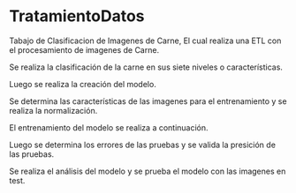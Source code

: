 # TratamientoDatos
 Tabajo de Clasificacion de Imagenes de Carne,
El cual realiza una ETL con el procesamiento de imagenes de Carne.

Se realiza la clasificación de la carne en sus siete niveles o características.

Luego se realiza la creación del modelo.

Se determina las características de las imagenes para el entrenamiento y se realiza la normalización.

El entrenamiento del modelo se realiza a continuación.

Luego se determina los errores de las pruebas y se valida la presición de las pruebas.

Se realiza el análisis del modelo y se prueba el modelo con las imagenes en test.

